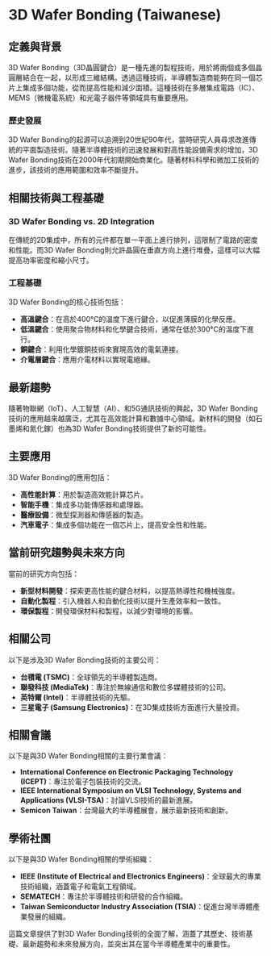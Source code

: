 # 3D Wafer Bonding (Taiwanese)

## 定義與背景

3D Wafer Bonding（3D晶圓鍵合）是一種先進的製程技術，用於將兩個或多個晶圓層結合在一起，以形成三維結構。透過這種技術，半導體製造商能夠在同一個芯片上集成多個功能，從而提高性能和減少面積。這種技術在多層集成電路（IC）、MEMS（微機電系統）和光電子器件等領域具有重要應用。

### 歷史發展

3D Wafer Bonding的起源可以追溯到20世紀90年代，當時研究人員尋求改進傳統的平面製造技術。隨著半導體技術的迅速發展和對高性能設備需求的增加，3D Wafer Bonding技術在2000年代初期開始商業化。隨著材料科學和微加工技術的進步，該技術的應用範圍和效率不斷提升。

## 相關技術與工程基礎

### 3D Wafer Bonding vs. 2D Integration

在傳統的2D集成中，所有的元件都在單一平面上進行排列，這限制了電路的密度和性能。而3D Wafer Bonding則允許晶圓在垂直方向上進行堆疊，這樣可以大幅提高功率密度和縮小尺寸。

### 工程基礎

3D Wafer Bonding的核心技術包括：

- **高溫鍵合**：在高於400°C的溫度下進行鍵合，以促進薄膜的化學反應。
- **低溫鍵合**：使用聚合物材料和化學鍵合技術，通常在低於300°C的溫度下進行。
- **銅鍵合**：利用化學鍍銅技術來實現高效的電氣連接。
- **介電層鍵合**：應用介電材料以實現電絕緣。

## 最新趨勢

隨著物聯網（IoT）、人工智慧（AI）、和5G通訊技術的興起，3D Wafer Bonding技術的應用越來越廣泛，尤其在高效能計算和數據中心領域。新材料的開發（如石墨烯和氮化鎵）也為3D Wafer Bonding技術提供了新的可能性。

## 主要應用

3D Wafer Bonding的應用包括：

- **高性能計算**：用於製造高效能計算芯片。
- **智能手機**：集成多功能傳感器和處理器。
- **醫療設備**：微型探測器和傳感器的製造。
- **汽車電子**：集成多個功能在一個芯片上，提高安全性和性能。

## 當前研究趨勢與未來方向

當前的研究方向包括：

- **新型材料開發**：探索更高性能的鍵合材料，以提高熱導性和機械強度。
- **自動化製程**：引入機器人和自動化技術以提升生產效率和一致性。
- **環保製程**：開發環保材料和製程，以減少對環境的影響。

## 相關公司

以下是涉及3D Wafer Bonding技術的主要公司：

- **台積電 (TSMC)**：全球領先的半導體製造商。
- **聯發科技 (MediaTek)**：專注於無線通信和數位多媒體技術的公司。
- **英特爾 (Intel)**：半導體技術的先驅。
- **三星電子 (Samsung Electronics)**：在3D集成技術方面進行大量投資。

## 相關會議

以下是與3D Wafer Bonding相關的主要行業會議：

- **International Conference on Electronic Packaging Technology (ICEPT)**：專注於電子包裝技術的交流。
- **IEEE International Symposium on VLSI Technology, Systems and Applications (VLSI-TSA)**：討論VLSI技術的最新進展。
- **Semicon Taiwan**：台灣最大的半導體展會，展示最新技術和創新。

## 學術社團

以下是與3D Wafer Bonding相關的學術組織：

- **IEEE (Institute of Electrical and Electronics Engineers)**：全球最大的專業技術組織，涵蓋電子和電氣工程領域。
- **SEMATECH**：專注於半導體技術和研發的合作組織。
- **Taiwan Semiconductor Industry Association (TSIA)**：促進台灣半導體產業發展的組織。

這篇文章提供了對3D Wafer Bonding技術的全面了解，涵蓋了其歷史、技術基礎、最新趨勢和未來發展方向，並突出其在當今半導體產業中的重要性。